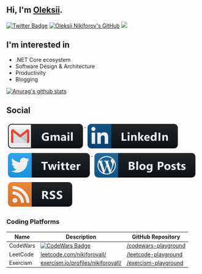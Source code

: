 ## Hi, I'm [Oleksii](https://nikiforovall.github.io/).

[![Twitter Badge](https://img.shields.io/twitter/follow/nikiforovall?style=social)](https://twitter.com/nikiforovall)
[![Oleksii Nikiforov's GitHub](https://img.shields.io/badge/-@nikiforovall-%23181717?style=flat-square&logo=github)](https://github.com/nikiforovall)
[![](https://vistr.dev/badge?repo=nikiforovall.nikiforovall&corners=square)](https://github.com/nikiforovall/vistr.dev)

## I'm interested in

- .NET Core ecosystem
- Software Design & Architecture
- Productivity
- Blogging

[![Anurag's github stats](https://github-readme-stats.vercel.app/api?username=nikiforovall&count_private=true&show_icons=true)](https://github.com/anuraghazra/github-readme-stats)

## Social

<a href="mailto:alexey.nikiforovall@gmail.com">
  <img src="https://raw.githubusercontent.com/NikiforovAll/NikiforovAll/master/images/social/gmail.svg" alt="gmail" style="vertical-align:top; margin:6px 4px">
</a>

<a href="https://www.linkedin.com/in/nikiforov-alexey/">
    <img src="https://raw.githubusercontent.com/NikiforovAll/NikiforovAll/master/images/social/linkedin.svg" alt="linkedin" style="vertical-align:top; margin:6px 4px">
</a>

<a href="https://twitter.com/nikiforovall">
    <img src="https://raw.githubusercontent.com/NikiforovAll/NikiforovAll/master/images/social/twitter.svg" alt="twitter" style="vertical-align:top; margin:6px 4px">
</a>

<a href="https://nikiforovall.github.io/">
    <img src="https://raw.githubusercontent.com/NikiforovAll/NikiforovAll/master/images/blogs/wordpress.svg" alt="wordpress" style="vertical-align:top; margin:6px 4px">
</a>
<a href="https://nikiforovall.github.io/feed.xml">
    <img src="https://raw.githubusercontent.com/NikiforovAll/NikiforovAll/master/images/blogs/rss.svg" alt="rss" style="vertical-align:top; margin:6px 4px">
</a>


### Coding Platforms
| Name     | Description                                                                                                                       | GitHub Repository                                                           |
|----------|-----------------------------------------------------------------------------------------------------------------------------------|-----------------------------------------------------------------------------|
| CodeWars | [![CodeWars Badge](https://www.codewars.com/users/NikiforovAll/badges/micro)](https://www.codewars.com/users/NikiforovAll/badges) | [/codewars-playground](https://github.com/NikiforovAll/codewars-playground) |
| LeetCode | [leetcode.com/nikiforovall/](https://leetcode.com/nikiforovall/)                                                                  | [/leetcode-playground](https://github.com/NikiforovAll/leetcode-playground) |
| Exercism | [exercism.io/profiles/nikiforovall/](https://exercism.io/profiles/NikiforovAll/)                                                  | [/exercism-playground](https://github.com/NikiforovAll/exercism-playground) |

